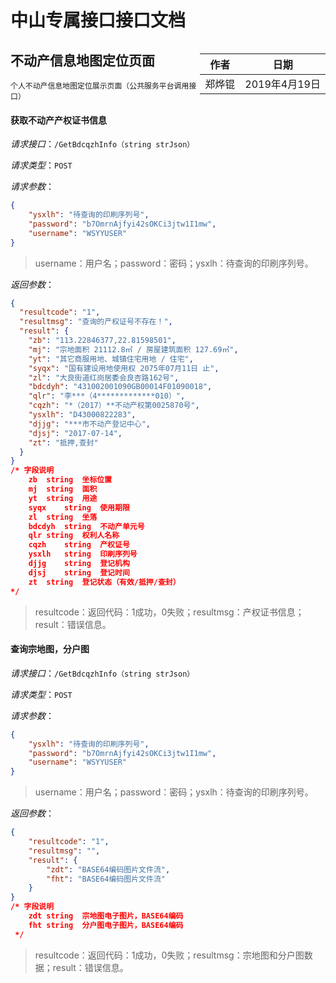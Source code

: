 # 中山专属接口接口文档

<div style="float:right">

|作者|日期|
|----|---|
|郑烨锟|2019年4月19日|

</div>

## 不动产信息地图定位页面

	个人不动产信息地图定位展示页面（公共服务平台调用接口）

#### 获取不动产产权证书信息

*请求接口*：`/GetBdcqzhInfo（string strJson）`

*请求类型*：`POST`

*请求参数*：

```json
{ 
	"ysxlh": "待查询的印刷序列号",
    "password": "b7OmrnAjfyi42sOKCi3jtw1I1mw", 
    "username": "WSYYUSER"
}
```

> username：用户名；password：密码；ysxlh：待查询的印刷序列号。


*返回参数*：
```json
{
  "resultcode": "1",
  "resultmsg": "查询的产权证号不存在！",
  "result": {
    "zb": "113.22846377,22.81598501",
    "mj": "宗地面积 21112.8㎡ / 房屋建筑面积 127.69㎡",
    "yt": "其它商服用地、城镇住宅用地 / 住宅",
    "syqx": "国有建设用地使用权 2075年07月11日 止",
    "zl": "大良街道红岗居委会良杏路162号",
    "bdcdyh": "431002001090GB00014F01090018",
    "qlr": "李***（4*************010）",
    "cqzh": "*（2017）**不动产权第0025870号",
    "ysxlh": "D43000822283",
    "djjg": "***市不动产登记中心",
    "djsj": "2017-07-14",
    "zt": "抵押,查封"
  }
}
/* 字段说明
	zb	string	坐标位置
	mj	string	面积
	yt	string	用途
	syqx	string	使用期限
	zl	string	坐落
	bdcdyh	string	不动产单元号
	qlr	string	权利人名称
	cqzh	string	产权证号
	ysxlh	string	印刷序列号
	djjg	string	登记机构
	djsj	string	登记时间
	zt	string	登记状态（有效/抵押/查封） 
*/
```

> resultcode：返回代码：1成功，0失败；resultmsg：产权证书信息；result：错误信息。

#### 查询宗地图，分户图

*请求接口*：`/GetBdcqzhInfo（string strJson）`

*请求类型*：`POST`

*请求参数*：

```json
{ 
	"ysxlh": "待查询的印刷序列号",
    "password": "b7OmrnAjfyi42sOKCi3jtw1I1mw", 
    "username": "WSYYUSER"
}
```

> username：用户名；password：密码；ysxlh：待查询的印刷序列号。


*返回参数*：
```json
{ 
    "resultcode": "1", 
    "resultmsg": "", 
    "result": { 
        "zdt": "BASE64编码图片文件流", 
        "fht": "BASE64编码图片文件流"
    }
}
/* 字段说明
	zdt	string	宗地图电子图片，BASE64编码
	fht	string	分户图电子图片，BASE64编码
 */
```

> resultcode：返回代码：1成功，0失败；resultmsg：宗地图和分户图数据；result：错误信息。